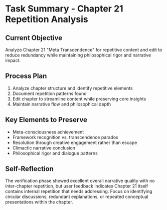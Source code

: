 # Task Summary - Chapter 21 Repetition Analysis

## Current Objective
Analyze Chapter 21 "Meta Transcendence" for repetitive content and edit to reduce redundancy while maintaining philosophical rigor and narrative impact.

## Process Plan
1. Analyze chapter structure and identify repetitive elements
2. Document repetition patterns found
3. Edit chapter to streamline content while preserving core insights
4. Maintain narrative flow and philosophical depth

## Key Elements to Preserve
- Meta-consciousness achievement
- Framework recognition vs. transcendence paradox
- Resolution through creative engagement rather than escape
- Climactic narrative conclusion
- Philosophical rigor and dialogue patterns

## Self-Reflection
The verification phase showed excellent overall narrative quality with no inter-chapter repetition, but user feedback indicates Chapter 21 itself contains internal repetition that needs addressing. Focus on identifying circular discussions, redundant explanations, or repeated conceptual presentations within the chapter.
